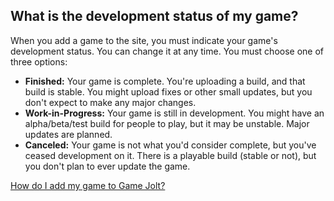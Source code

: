 ## What is the development status of my game?

When you add a game to the site, you must indicate your game's development status. You can change it at any time. You must choose one of three options:

- **Finished:** Your game is complete. You're uploading a build, and that build is stable. You might upload fixes or other small updates, but you don't expect to make any major changes. 
- **Work-in-Progress:** Your game is still in development. You might have an alpha/beta/test build for people to play, but it may be unstable. Major updates are planned. 
- **Canceled:** Your game is not what you'd consider complete, but you've ceased development on it. There is a playable build (stable or not), but you don't plan to ever update the game.

[How do I add my game to Game Jolt?](Link)

